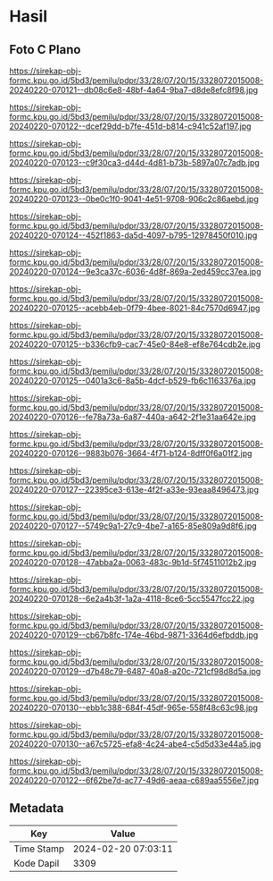 # Hasil

## Foto C Plano

https://sirekap-obj-formc.kpu.go.id/5bd3/pemilu/pdpr/33/28/07/20/15/3328072015008-20240220-070121--db08c6e8-48bf-4a64-9ba7-d8de8efc8f98.jpg

https://sirekap-obj-formc.kpu.go.id/5bd3/pemilu/pdpr/33/28/07/20/15/3328072015008-20240220-070122--dcef29dd-b7fe-451d-b814-c941c52af197.jpg

https://sirekap-obj-formc.kpu.go.id/5bd3/pemilu/pdpr/33/28/07/20/15/3328072015008-20240220-070123--c9f30ca3-d44d-4d81-b73b-5897a07c7adb.jpg

https://sirekap-obj-formc.kpu.go.id/5bd3/pemilu/pdpr/33/28/07/20/15/3328072015008-20240220-070123--0be0c1f0-9041-4e51-9708-906c2c86aebd.jpg

https://sirekap-obj-formc.kpu.go.id/5bd3/pemilu/pdpr/33/28/07/20/15/3328072015008-20240220-070124--452f1863-da5d-4097-b795-12978450f010.jpg

https://sirekap-obj-formc.kpu.go.id/5bd3/pemilu/pdpr/33/28/07/20/15/3328072015008-20240220-070124--9e3ca37c-6036-4d8f-869a-2ed459cc37ea.jpg

https://sirekap-obj-formc.kpu.go.id/5bd3/pemilu/pdpr/33/28/07/20/15/3328072015008-20240220-070125--acebb4eb-0f79-4bee-8021-84c7570d6947.jpg

https://sirekap-obj-formc.kpu.go.id/5bd3/pemilu/pdpr/33/28/07/20/15/3328072015008-20240220-070125--b336cfb9-cac7-45e0-84e8-ef8e764cdb2e.jpg

https://sirekap-obj-formc.kpu.go.id/5bd3/pemilu/pdpr/33/28/07/20/15/3328072015008-20240220-070125--0401a3c6-8a5b-4dcf-b529-fb6c1163376a.jpg

https://sirekap-obj-formc.kpu.go.id/5bd3/pemilu/pdpr/33/28/07/20/15/3328072015008-20240220-070126--fe78a73a-6a87-440a-a642-2f1e31aa642e.jpg

https://sirekap-obj-formc.kpu.go.id/5bd3/pemilu/pdpr/33/28/07/20/15/3328072015008-20240220-070126--9883b076-3664-4f71-b124-8dff0f6a01f2.jpg

https://sirekap-obj-formc.kpu.go.id/5bd3/pemilu/pdpr/33/28/07/20/15/3328072015008-20240220-070127--22395ce3-613e-4f2f-a33e-93eaa8496473.jpg

https://sirekap-obj-formc.kpu.go.id/5bd3/pemilu/pdpr/33/28/07/20/15/3328072015008-20240220-070127--5749c9a1-27c9-4be7-a165-85e809a9d8f6.jpg

https://sirekap-obj-formc.kpu.go.id/5bd3/pemilu/pdpr/33/28/07/20/15/3328072015008-20240220-070128--47abba2a-0063-483c-9b1d-5f74511012b2.jpg

https://sirekap-obj-formc.kpu.go.id/5bd3/pemilu/pdpr/33/28/07/20/15/3328072015008-20240220-070128--6e2a4b3f-1a2a-4118-8ce6-5cc5547fcc22.jpg

https://sirekap-obj-formc.kpu.go.id/5bd3/pemilu/pdpr/33/28/07/20/15/3328072015008-20240220-070129--cb67b8fc-174e-46bd-9871-3364d6efbddb.jpg

https://sirekap-obj-formc.kpu.go.id/5bd3/pemilu/pdpr/33/28/07/20/15/3328072015008-20240220-070129--d7b48c79-6487-40a8-a20c-721cf98d8d5a.jpg

https://sirekap-obj-formc.kpu.go.id/5bd3/pemilu/pdpr/33/28/07/20/15/3328072015008-20240220-070130--ebb1c388-684f-45df-965e-558f48c63c98.jpg

https://sirekap-obj-formc.kpu.go.id/5bd3/pemilu/pdpr/33/28/07/20/15/3328072015008-20240220-070130--a67c5725-efa8-4c24-abe4-c5d5d33e44a5.jpg

https://sirekap-obj-formc.kpu.go.id/5bd3/pemilu/pdpr/33/28/07/20/15/3328072015008-20240220-070122--6f62be7d-ac77-49d6-aeaa-c689aa5556e7.jpg


## Metadata

| Key        | Value               |
| ---------- | ------------------- |
| Time Stamp | 2024-02-20 07:03:11 |
| Kode Dapil | 3309                |



